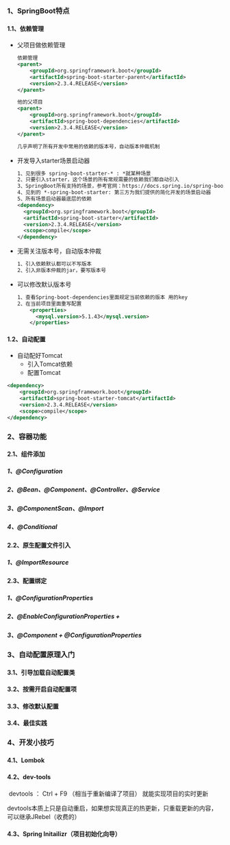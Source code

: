 ### 1、SpringBoot特点

#### 	1.1、依赖管理

* 父项目做依赖管理

  ```xml
  依赖管理
  <parent>
      <groupId>org.springframework.boot</groupId>
      <artifactId>spring-boot-starter-parent</artifactId>
      <version>2.3.4.RELEASE</version>
  </parent>
  
  他的父项目
  <parent>
      <groupId>org.springframework.boot</groupId>
      <artifactId>spring-boot-dependencies</artifactId>
      <version>2.3.4.RELEASE</version>
  </parent>
  
  几乎声明了所有开发中常用的依赖的版本号，自动版本仲裁机制
  ```

  

* 开发导入starter场景启动器

  ```xml
  1、见到很多 spring-boot-starter-* : *就某种场景
  2、只要引入starter，这个场景的所有常规需要的依赖我们都自动引入
  3、SpringBoot所有支持的场景，参考官网：https://docs.spring.io/spring-boot/docs/current/reference/html/using-spring-boot.html#using-boot-starter
  4、见到的 *-spring-boot-starter: 第三方为我们提供的简化开发的场景启动器
  5、所有场景启动器最底层的依赖
  <dependency>
    <groupId>org.springframework.boot</groupId>
    <artifactId>spring-boot-starter</artifactId>
    <version>2.3.4.RELEASE</version>
    <scope>compile</scope>
  </dependency>
  
  ```

  

* 无需关注版本号，自动版本仲裁

  ```xml
  1、引入依赖默认都可以不写版本
  2、引入非版本仲裁的jar，要写版本号
  ```

  

* 可以修改默认版本号

  ```xml
  1、查看Spring-boot-dependencies里面规定当前依赖的版本 用的key
  2、在当前项目里面重写配置
      <properties>
   		<mysql.version>5.1.43</mysql.version>
      </properties>
  
  ```

  

#### 	1.2、自动配置

* 自动配好Tomcat
  * 引入Tomcat依赖
  * 配置Tomcat

```xml
<dependency>
    <groupId>org.springframework.boot</groupId>
    <artifactId>spring-boot-starter-tomcat</artifactId>
    <version>2.3.4.RELEASE</version>
    <scope>compile</scope>
</dependency>
```



### 2、容器功能

#### 	2.1、组件添加

##### 		1、@Configuration

##### 		2、@Bean、@Component、@Controller、@Service

##### 		3、@ComponentScan、@Import

##### 		4、@Conditional

#### 	2.2、原生配置文件引入

##### 		1、@ImportResource

#### 	2.3、配置绑定

##### 		1、@ConfigurationProperties

##### 		2、@EnableConfigurationProperties + 

##### 		3、@Component + @ConfigurationProperties

### 3、自动配置原理入门

#### 	3.1、引导加载自动配置类

#### 	3.2、按需开启自动配置项

#### 	3.3、修改默认配置

#### 	3.4、最佳实践

### 4、开发小技巧

#### 	4.1、Lombok

#### 	4.2、dev-tools

​		devtools  ： Ctrl + F9 （相当于重新编译了项目） 就能实现项目的实时更新  

​		devtools本质上只是自动重启，如果想实现真正的热更新，只重载更新的内容，可以继承JRebel（收费的）

#### 4.3、Spring Initailizr（项目初始化向导）





